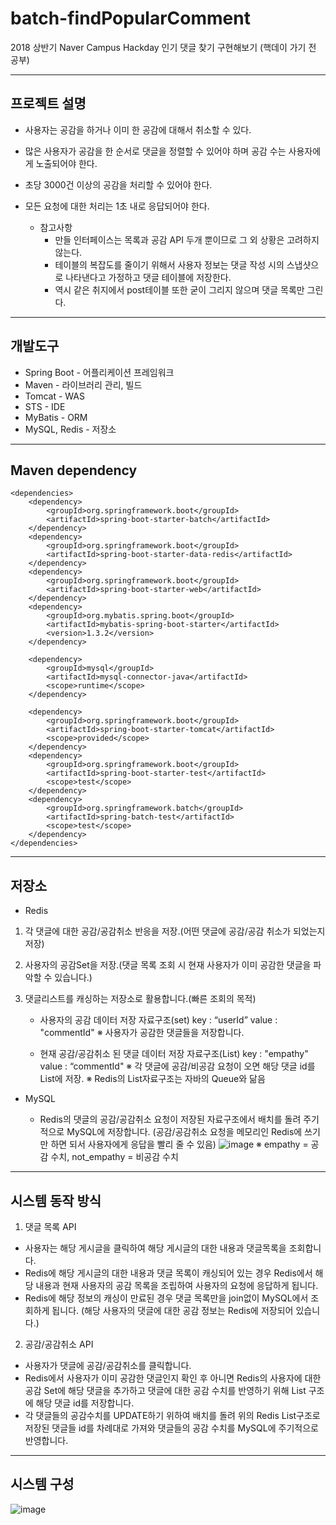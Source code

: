 # batch-findPopularComment
2018 상반기 Naver Campus Hackday 인기 댓글 찾기 구현해보기 (핵데이 가기 전 공부)
<hr/>

## 프로젝트 설명
* 사용자는 공감을 하거나 이미 한 공감에 대해서 취소할 수 있다. 
* 많은 사용자가 공감을 한 순서로 댓글을 정렬할 수 있어야 하며 공감 수는 사용자에게 노출되어야 한다.
* 초당 3000건 이상의 공감을 처리할 수 있어야 한다.
* 모든 요청에 대한 처리는 1초 내로 응답되어야 한다.

  * 참고사항
      * 만들 인터페이스는 목록과 공감 API 두개 뿐이므로 그 외 상황은 고려하지 않는다.
      * 테이블의 복잡도를 줄이기 위해서 사용자 정보는 댓글 작성 시의 스냅샷으로 나타낸다고 가정하고
        댓글 테이블에 저장한다.
      * 역시 같은 취지에서 post테이블 또한 굳이 그리지 않으며 댓글 목록만 그린다.
<hr/>

## 개발도구
* Spring Boot - 어플리케이션 프레임워크
* Maven - 라이브러리 관리, 빌드
* Tomcat - WAS
* STS - IDE
* MyBatis - ORM
* MySQL, Redis - 저장소
<hr/>

## Maven dependency
	<dependencies>
		<dependency>
			<groupId>org.springframework.boot</groupId>
			<artifactId>spring-boot-starter-batch</artifactId>
		</dependency>
		<dependency>
			<groupId>org.springframework.boot</groupId>
			<artifactId>spring-boot-starter-data-redis</artifactId>
		</dependency>
		<dependency>
			<groupId>org.springframework.boot</groupId>
			<artifactId>spring-boot-starter-web</artifactId>
		</dependency>
		<dependency>
			<groupId>org.mybatis.spring.boot</groupId>
			<artifactId>mybatis-spring-boot-starter</artifactId>
			<version>1.3.2</version>
		</dependency>

		<dependency>
			<groupId>mysql</groupId>
			<artifactId>mysql-connector-java</artifactId>
			<scope>runtime</scope>
		</dependency>
		 
		<dependency>
			<groupId>org.springframework.boot</groupId>
			<artifactId>spring-boot-starter-tomcat</artifactId>
			<scope>provided</scope>
		</dependency>
		<dependency>
			<groupId>org.springframework.boot</groupId>
			<artifactId>spring-boot-starter-test</artifactId>
			<scope>test</scope>
		</dependency>
		<dependency>
			<groupId>org.springframework.batch</groupId>
			<artifactId>spring-batch-test</artifactId>
			<scope>test</scope>
		</dependency>
	</dependencies>
  <hr/>
  
## 저장소
* Redis
1. 각 댓글에 대한 공감/공감취소 반응을 저장.(어떤 댓글에 공감/공감 취소가 되었는지 저장)
2. 사용자의 공감Set을 저장.(댓글 목록 조회 시 현재 사용자가 이미 공감한 댓글을 파악할 수 있습니다.)
3. 댓글리스트를 캐싱하는 저장소로 활용합니다.(빠른 조회의 목적)

    * 사용자의 공감 데이터 저장 자료구조(set)
    key : “userId”
    value : "commentId"
    ※ 사용자가 공감한 댓글들을 저장합니다.

    * 현재 공감/공감취소 된 댓글 데이터 저장 자료구조(List)
    key : "empathy"
    value : “commentId"
    ※ 각 댓글에 공감/비공감 요청이 오면 해당 댓글 id를 List에 저장.
    ※ Redis의 List자료구조는 자바의 Queue와 닮음
    
* MySQL

    * Redis의 댓글의 공감/공감취소 요청이 저장된 자료구조에서 배치를 돌려 주기적으로 MySQL에 저장합니다. 
    (공감/공감취소 요청을 메모리인 Redis에 쓰기만 하면 되서 사용자에게 응답을 빨리 줄 수 있음)
    ![image](https://user-images.githubusercontent.com/33171233/40889077-528319f6-679b-11e8-8a45-73630ed5fef0.png)
    ※ empathy = 공감 수치, not_empathy = 비공감 수치
<hr/>

## 시스템 동작 방식
1. 댓글 목록 API
  * 사용자는 해당 게시글을 클릭하여 해당 게시글의 대한 내용과 댓글목록을 조회합니다.
  * Redis에 해당 게시글의 대한 내용과 댓글 목록이 캐싱되어 있는 경우 
    Redis에서 해당 내용과 현재 사용자의 공감 목록을 조립하여 사용자의 요청에 응답하게 됩니다.
  * Redis에 해당 정보의 캐싱이 만료된 경우 댓글 목록만을 join없이 MySQL에서 조회하게 됩니다. 
    (해당 사용자의 댓글에 대한 공감 정보는 Redis에 저장되어 있습니다.)
    
2. 공감/공감취소 API
  * 사용자가 댓글에 공감/공감취소를 클릭합니다.
  * Redis에서 사용자가 이미 공감한 댓글인지 확인 후 아니면 Redis의 사용자에 대한 공감 Set에 
    해당 댓글을 추가하고 댓글에 대한 공감 수치를 반영하기 위해 List 구조에 해당 댓글 id를 저장합니다. 
  * 각 댓글들의 공감수치를 UPDATE하기 위하여 배치를 돌려 위의 Redis List구조로 저장된 
    댓글들 id를 차례대로 가져와 댓글들의 공감 수치를 MySQL에 주기적으로 반영합니다.
<hr/>

## 시스템 구성
![image](https://user-images.githubusercontent.com/33171233/40889297-1d1d52c8-679f-11e8-97c3-d31cb91e8885.png)


